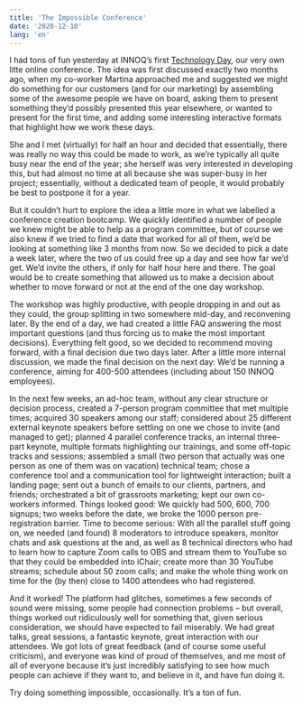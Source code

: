 ```yaml
---
title: 'The Impossible Conference'
date: '2020-12-10'
lang: 'en'
---
```


I had tons of fun yesterday at INNOQ’s first [Technology Day](https://technologyday.innoq.com), our very own litte online conference. The idea was first discussed exactly two months ago, when my co-worker Martina approached me and suggested we might do something for our customers (and for our marketing) by assembling some of the awesome people we have on board, asking them to present something they’d possibly presented this year elsewhere, or wanted to present for the first time, and adding some interesting interactive formats that highlight how we work these days.

She and I met (virtually) for half an hour and decided that essentially, there was really no way this could be made to work, as we’re typically all quite busy near the end of the year; she herself was very interested in developing this, but had almost no time at all because she was super-busy in her project; essentially, without a dedicated team of people, it would probably be best to postpone it for a year.

But it couldn’t hurt to explore the idea a little more in what we labelled a conference creation bootcamp. We quickly identified a number of people we knew might be able to help as a program committee, but of course we also knew if we tried to find a date that worked for all of them, we’d be looking at something like 3 months from now. So we decided to pick a date a week later, where the two of us could free up a day and see how far we’d get. We’d invite the others, if only for half hour here and there. The goal would be to create something that allowed us to make a decision about whether to move forward or not at the end of the one day workshop.

The workshop was highly productive, with people dropping in and out as they could, the group splitting in two somewhere mid-day, and reconvening later. By the end of a day, we had created a little FAQ answering the most important questions (and thus forcing us to make the most important decisions). Everything felt good, so we decided to recommend moving forward, with a final decision due two days later. After a little more internal discussion, we made the final decision on the next day: We’d be running a conference, aiming for 400-500 attendees (including about 150 INNOQ employees).

In the next few weeks, an ad-hoc team, without any clear structure or decision process, created a 7-person program committee that met multiple times; acquired 30 speakers among our staff; considered about 25 different external keynote speakers before settling on one we chose to invite (and managed to get); planned 4 parallel conference tracks, an internal three-part keynote, multiple formats highlighting our trainings, and some off-topic tracks and sessions; assembled a small (two person that actually was one person as one of them was on vacation) technical team; chose a conference tool and a communication tool for lightweight interaction; built a landing page; sent out a bunch of emails to our clients, partners, and friends; orchestrated a bit of grassroots marketing; kept our own co-workers informed. Things looked good: We quickly had 500, 600, 700 signups; two weeks before the date, we broke the 1000 person pre-registration barrier. Time to become serious: With all the parallel stuff going on, we needed (and found) 8 moderators to introduce speakers, monitor chats and ask questions at the and, as well as 8 technical directors who had to learn how to capture Zoom calls to OBS and stream them to YouTube so that they could be embedded into iChair; create more than 30 YouTube streams; schedule about 50 zoom calls; and make the whole thing work on time for the (by then) close to 1400 attendees who had registered.

And it worked! The platform had glitches, sometimes a few seconds of sound were missing, some people had connection problems – but overall, things worked out ridiculously well for something that, given serious consideration, we should have expected to fail miserably. We had great talks, great sessions, a fantastic keynote, great interaction with our attendees. We got lots of great feedback (and of course some useful criticism), and everyone was kind of proud of themselves, and me most of all of everyone because it’s just incredibly satisfying to see how much people can achieve if they want to, and believe in it, and have fun doing it.

Try doing something impossible, occasionally. It’s a ton of fun. 
